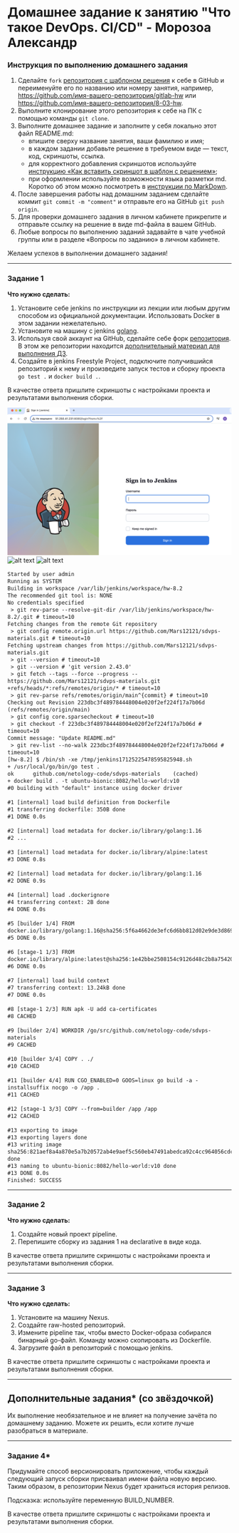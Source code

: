 
# Домашнее задание к занятию "Что такое DevOps. СI/СD" - Морозоа Александр

### Инструкция по выполнению домашнего задания

   1. Сделайте `fork` [репозитория c шаблоном решения](https://github.com/netology-code/sys-pattern-homework) к себе в GitHub и переименуйте его по названию или номеру занятия, например, https://github.com/имя-вашего-репозитория/gitlab-hw или https://github.com/имя-вашего-репозитория/8-03-hw.
   2. Выполните клонирование этого репозитория к себе на ПК с помощью команды `git clone`.
   3. Выполните домашнее задание и заполните у себя локально этот файл README.md:
      - впишите сверху название занятия, ваши фамилию и имя;
      - в каждом задании добавьте решение в требуемом виде — текст, код, скриншоты, ссылка.
      - для корректного добавления скриншотов используйте [инструкцию «Как вставить скриншот в шаблон с решением»](https://github.com/netology-code/sys-pattern-homework/blob/main/screen-instruction.md);
      - при оформлении используйте возможности языка разметки md. Коротко об этом можно посмотреть в [инструкции  по MarkDown](https://github.com/netology-code/sys-pattern-homework/blob/main/md-instruction.md).
   4. После завершения работы над домашним заданием сделайте коммит `git commit -m "comment"` и отправьте его на GitHub `git push origin`.
   5. Для проверки домашнего задания в личном кабинете прикрепите и отправьте ссылку на решение в виде md-файла в вашем GitHub.
   6. Любые вопросы по выполнению заданий задавайте в чате учебной группы или в разделе «Вопросы по заданию» в личном кабинете.
   
Желаем успехов в выполнении домашнего задания!

---

### Задание 1

**Что нужно сделать:**

1. Установите себе jenkins по инструкции из лекции или любым другим способом из официальной документации. Использовать Docker в этом задании нежелательно.
2. Установите на машину с jenkins [golang](https://golang.org/doc/install).
3. Используя свой аккаунт на GitHub, сделайте себе форк [репозитория](https://github.com/netology-code/sdvps-materials.git). В этом же репозитории находится [дополнительный материал для выполнения ДЗ](https://github.com/netology-code/sdvps-materials/blob/main/CICD/8.2-hw.md).
3. Создайте в jenkins Freestyle Project, подключите получившийся репозиторий к нему и произведите запуск тестов и сборку проекта ```go test .``` и  ```docker build .```.

В качестве ответа пришлите скриншоты с настройками проекта и результатами выполнения сборки.

![alt text](https://github.com/Mars12121/8.2-HW/blob/main/img/1.png)
![alt text](https://github.com/Mars12121/8.2-HW.git/blob/main/img/2.png)
![alt text](https://github.com/Mars12121/8.2-HW.git/blob/main/img/3.png)


```
Started by user admin
Running as SYSTEM
Building in workspace /var/lib/jenkins/workspace/hw-8.2
The recommended git tool is: NONE
No credentials specified
 > git rev-parse --resolve-git-dir /var/lib/jenkins/workspace/hw-8.2/.git # timeout=10
Fetching changes from the remote Git repository
 > git config remote.origin.url https://github.com/Mars12121/sdvps-materials.git # timeout=10
Fetching upstream changes from https://github.com/Mars12121/sdvps-materials.git
 > git --version # timeout=10
 > git --version # 'git version 2.43.0'
 > git fetch --tags --force --progress -- https://github.com/Mars12121/sdvps-materials.git +refs/heads/*:refs/remotes/origin/* # timeout=10
 > git rev-parse refs/remotes/origin/main^{commit} # timeout=10
Checking out Revision 223dbc3f489784448004e020f2ef224f17a7b06d (refs/remotes/origin/main)
 > git config core.sparsecheckout # timeout=10
 > git checkout -f 223dbc3f489784448004e020f2ef224f17a7b06d # timeout=10
Commit message: "Update README.md"
 > git rev-list --no-walk 223dbc3f489784448004e020f2ef224f17a7b06d # timeout=10
[hw-8.2] $ /bin/sh -xe /tmp/jenkins17125225478595825948.sh
+ /usr/local/go/bin/go test .
ok  	github.com/netology-code/sdvps-materials	(cached)
+ docker build . -t ubuntu-bionic:8082/hello-world:v10
#0 building with "default" instance using docker driver

#1 [internal] load build definition from Dockerfile
#1 transferring dockerfile: 350B done
#1 DONE 0.0s

#2 [internal] load metadata for docker.io/library/golang:1.16
#2 ...

#3 [internal] load metadata for docker.io/library/alpine:latest
#3 DONE 0.8s

#2 [internal] load metadata for docker.io/library/golang:1.16
#2 DONE 0.9s

#4 [internal] load .dockerignore
#4 transferring context: 2B done
#4 DONE 0.0s

#5 [builder 1/4] FROM docker.io/library/golang:1.16@sha256:5f6a4662de3efc6d6bb812d02e9de3d8698eea16b8eb7281f03e6f3e8383018e
#5 DONE 0.0s

#6 [stage-1 1/3] FROM docker.io/library/alpine:latest@sha256:1e42bbe2508154c9126d48c2b8a75420c3544343bf86fd041fb7527e017a4b4a
#6 DONE 0.0s

#7 [internal] load build context
#7 transferring context: 13.24kB done
#7 DONE 0.0s

#8 [stage-1 2/3] RUN apk -U add ca-certificates
#8 CACHED

#9 [builder 2/4] WORKDIR /go/src/github.com/netology-code/sdvps-materials
#9 CACHED

#10 [builder 3/4] COPY . ./
#10 CACHED

#11 [builder 4/4] RUN CGO_ENABLED=0 GOOS=linux go build -a -installsuffix nocgo -o /app .
#11 CACHED

#12 [stage-1 3/3] COPY --from=builder /app /app
#12 CACHED

#13 exporting to image
#13 exporting layers done
#13 writing image sha256:821aef8a4a870e5a7b20572ab4e9aef5c560eb47491abedca92c4cc964056cdc done
#13 naming to ubuntu-bionic:8082/hello-world:v10 done
#13 DONE 0.0s
Finished: SUCCESS
```

---

### Задание 2

**Что нужно сделать:**

1. Создайте новый проект pipeline.
2. Перепишите сборку из задания 1 на declarative в виде кода.

В качестве ответа пришлите скриншоты с настройками проекта и результатами выполнения сборки.

---

### Задание 3

**Что нужно сделать:**

1. Установите на машину Nexus.
1. Создайте raw-hosted репозиторий.
1. Измените pipeline так, чтобы вместо Docker-образа собирался бинарный go-файл. Команду можно скопировать из Dockerfile.
1. Загрузите файл в репозиторий с помощью jenkins.

В качестве ответа пришлите скриншоты с настройками проекта и результатами выполнения сборки.

---
## Дополнительные задания* (со звёздочкой)

Их выполнение необязательное и не влияет на получение зачёта по домашнему заданию. Можете их решить, если хотите лучше разобраться в материале.

---

### Задание 4*

Придумайте способ версионировать приложение, чтобы каждый следующий запуск сборки присваивал имени файла новую версию. Таким образом, в репозитории Nexus будет храниться история релизов.

Подсказка: используйте переменную BUILD_NUMBER.

В качестве ответа пришлите скриншоты с настройками проекта и результатами выполнения сборки.
